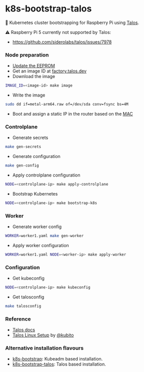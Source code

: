 # k8s-bootstrap-talos
🚀 Kubernetes cluster bootstrapping for Raspberry Pi using [Talos](https://www.talos.dev/).

⚠️ Raspberry Pi 5 currently not supported by Talos:
- https://github.com/siderolabs/talos/issues/7978

### Node preparation

- [Update the EEPROM](https://www.talos.dev/v1.7/talos-guides/install/single-board-computers/rpi_generic/#updating-the-eeprom)
- Get an image ID at [factory.talos.dev](https://factory.talos.dev/)
- Download the image
```bash
IMAGE_ID=<image-id> make image
```
- Write the image
```bash
sudo dd if=metal-arm64.raw of=/dev/sda conv=fsync bs=4M
```
- Boot and assign a static IP in the router based on the [MAC](https://kubito.dev/posts/getting-pi-mac-address/)


### Controlplane

- Generate secrets
```bash
make gen-secrets
```
- Generate configuration
```bash
make gen-config
```
- Apply controlplane configuration
```bash
NODE=<controlplane-ip> make apply-controlplane
```
- Bootstrap Kubernetes
```bash
NODE=<controlplane-ip> make bootstrap-k8s
```

### Worker

- Generate worker config
```bash
WORKER=worker1.yaml make gen-worker
```
- Apply worker configuration
```bash
WORKER=worker1.yaml NODE=<worker-ip> make apply-worker
```

### Configuration

- Get kubeconfig
```bash
NODE=<controlplane-ip> make kubeconfig
```
- Get talosconfig
```bash
make talosconfig
```

### Reference
- [Talos docs](https://www.talos.dev/v1.7/)
- [Talos Linux Setup](https://kubito.dev/series/talos-linux-setup/) by [@kubito](https://kubito.dev/)

### Alternative installation flavours

- [k8s-bootstrap](https://github.com/mmontes11/k8s-bootstrap): Kubeadm based installation.
- [k8s-bootstrap-talos](https://github.com/mmontes11/k8s-bootstrap-talos): Talos based installation.